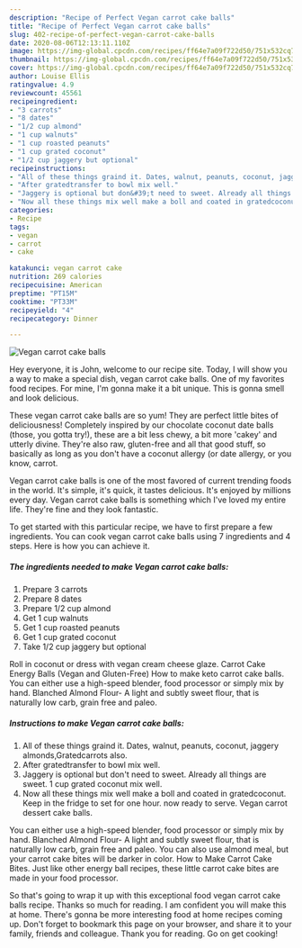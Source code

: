 ```yaml
---
description: "Recipe of Perfect Vegan carrot cake balls"
title: "Recipe of Perfect Vegan carrot cake balls"
slug: 402-recipe-of-perfect-vegan-carrot-cake-balls
date: 2020-08-06T12:13:11.110Z
image: https://img-global.cpcdn.com/recipes/ff64e7a09f722d50/751x532cq70/vegan-carrot-cake-balls-recipe-main-photo.jpg
thumbnail: https://img-global.cpcdn.com/recipes/ff64e7a09f722d50/751x532cq70/vegan-carrot-cake-balls-recipe-main-photo.jpg
cover: https://img-global.cpcdn.com/recipes/ff64e7a09f722d50/751x532cq70/vegan-carrot-cake-balls-recipe-main-photo.jpg
author: Louise Ellis
ratingvalue: 4.9
reviewcount: 45561
recipeingredient:
- "3 carrots"
- "8 dates"
- "1/2 cup almond"
- "1 cup walnuts"
- "1 cup roasted peanuts"
- "1 cup grated coconut"
- "1/2 cup jaggery but optional"
recipeinstructions:
- "All of these things graind it. Dates, walnut, peanuts, coconut, jaggery almonds,Gratedcarrots also."
- "After gratedtransfer to bowl mix well."
- "Jaggery is optional but don&#39;t need to sweet. Already all things are sweet. 1 cup grated coconut mix well."
- "Now all these things mix well make a boll and coated in gratedcoconut. Keep in the fridge to set for one hour. now ready to serve. Vegan carrot dessert cake balls."
categories:
- Recipe
tags:
- vegan
- carrot
- cake

katakunci: vegan carrot cake 
nutrition: 269 calories
recipecuisine: American
preptime: "PT15M"
cooktime: "PT33M"
recipeyield: "4"
recipecategory: Dinner

---
```



![Vegan carrot cake balls](https://img-global.cpcdn.com/recipes/ff64e7a09f722d50/751x532cq70/vegan-carrot-cake-balls-recipe-main-photo.jpg)

Hey everyone, it is John, welcome to our recipe site. Today, I will show you a way to make a special dish, vegan carrot cake balls. One of my favorites food recipes. For mine, I'm gonna make it a bit unique. This is gonna smell and look delicious.

These vegan carrot cake balls are so yum! They are perfect little bites of deliciousness! Completely inspired by our chocolate coconut date balls (those, you gotta try!), these are a bit less chewy, a bit more &#39;cakey&#39; and utterly divine. They&#39;re also raw, gluten-free and all that good stuff, so basically as long as you don&#39;t have a coconut allergy (or date allergy, or you know, carrot.

Vegan carrot cake balls is one of the most favored of current trending foods in the world. It's simple, it's quick, it tastes delicious. It's enjoyed by millions every day. Vegan carrot cake balls is something which I've loved my entire life. They're fine and they look fantastic.


To get started with this particular recipe, we have to first prepare a few ingredients. You can cook vegan carrot cake balls using 7 ingredients and 4 steps. Here is how you can achieve it.

<!--inarticleads1-->

##### The ingredients needed to make Vegan carrot cake balls:

1. Prepare 3 carrots
1. Prepare 8 dates
1. Prepare 1/2 cup almond
1. Get 1 cup walnuts
1. Get 1 cup roasted peanuts
1. Get 1 cup grated coconut
1. Take 1/2 cup jaggery but optional


Roll in coconut or dress with vegan cream cheese glaze. Carrot Cake Energy Balls (Vegan and Gluten-Free) How to make keto carrot cake balls. You can either use a high-speed blender, food processor or simply mix by hand. Blanched Almond Flour- A light and subtly sweet flour, that is naturally low carb, grain free and paleo. 

<!--inarticleads2-->

##### Instructions to make Vegan carrot cake balls:

1. All of these things graind it. Dates, walnut, peanuts, coconut, jaggery almonds,Gratedcarrots also.
1. After gratedtransfer to bowl mix well.
1. Jaggery is optional but don&#39;t need to sweet. Already all things are sweet. 1 cup grated coconut mix well.
1. Now all these things mix well make a boll and coated in gratedcoconut. Keep in the fridge to set for one hour. now ready to serve. Vegan carrot dessert cake balls.


You can either use a high-speed blender, food processor or simply mix by hand. Blanched Almond Flour- A light and subtly sweet flour, that is naturally low carb, grain free and paleo. You can also use almond meal, but your carrot cake bites will be darker in color. How to Make Carrot Cake Bites. Just like other energy ball recipes, these little carrot cake bites are made in your food processor. 

So that's going to wrap it up with this exceptional food vegan carrot cake balls recipe. Thanks so much for reading. I am confident you will make this at home. There's gonna be more interesting food at home recipes coming up. Don't forget to bookmark this page on your browser, and share it to your family, friends and colleague. Thank you for reading. Go on get cooking!
